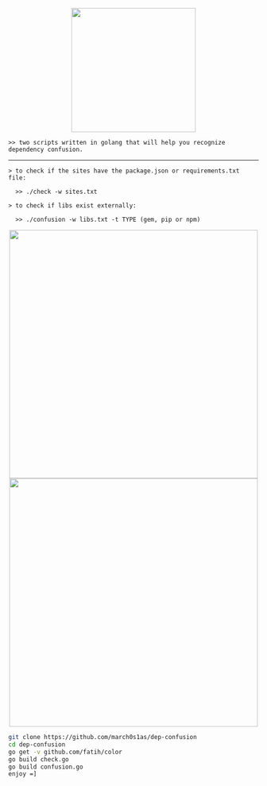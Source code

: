 <p align="center">
  <img src="https://64.media.tumblr.com/bdba59dac0ceb4ccfbee778be8f96b69/tumblr_ow6999EESx1qfu8poo1_400.gif" width="250" height="250">
</p>

    >> two scripts written in golang that will help you recognize dependency confusion.    
---
```
> to check if the sites have the package.json or requirements.txt file:

  >> ./check -w sites.txt
  
> to check if libs exist externally:

  >> ./confusion -w libs.txt -t TYPE (gem, pip or npm)
```
</p>
<p align="center">
  <img src="https://user-images.githubusercontent.com/44043159/135767961-fc43ca2f-04f1-43ec-a1eb-d8c58248ac44.png" width="500" height"500">
  <img src="https://user-images.githubusercontent.com/44043159/135765418-580dbb33-3b55-427d-bc40-2234e31b800b.png" width="500" height"500">

</p>

```bash
git clone https://github.com/march0s1as/dep-confusion
cd dep-confusion
go get -v github.com/fatih/color
go build check.go
go build confusion.go
enjoy =]
```
